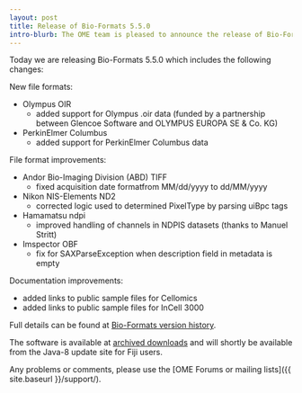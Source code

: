 ```yaml
---
layout: post
title: Release of Bio-Formats 5.5.0
intro-blurb: The OME team is pleased to announce the release of Bio-Formats 5.5.0
---
```

Today we are releasing Bio-Formats 5.5.0 which includes the following changes:

New file formats:

* Olympus OIR
    * added support for Olympus .oir data (funded by a partnership between Glencoe Software and OLYMPUS EUROPA SE & Co. KG)
* PerkinElmer Columbus
    * added support for PerkinElmer Columbus data

File format improvements:

* Andor Bio-Imaging Division (ABD) TIFF
    * fixed acquisition date formatfrom MM/dd/yyyy to dd/MM/yyyy
* Nikon NIS-Elements ND2
    * corrected logic used to determined PixelType by parsing uiBpc tags
* Hamamatsu ndpi
    * improved handling of channels in  NDPIS datasets (thanks to Manuel Stritt)
* Imspector OBF
    * fix for SAXParseException when description field in metadata is empty

Documentation improvements:

* added links to public sample files for Cellomics
* added links to public sample files for InCell 3000

Full details can be found at [Bio-Formats version history](https://docs.openmicroscopy.org/bio-formats/5.5.0/about/whats-new.html).

The software is available at [archived downloads](http://downloads.openmicroscopy.org/bio-formats/5.5.0) and will shortly be available from the Java-8 update site for Fiji users.

Any problems or comments, please use the [OME Forums or mailing lists]({{ site.baseurl }}/support/).
